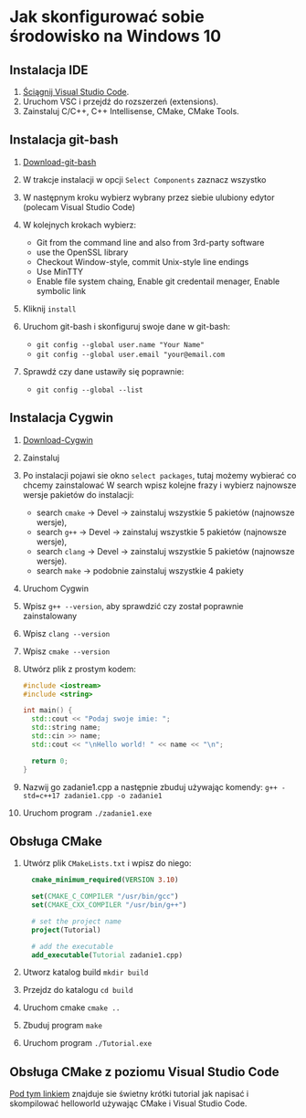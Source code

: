 # Jak skonfigurować sobie środowisko na Windows 10

## Instalacja IDE

1. [Ściągnij Visual Studio Code](https://code.visualstudio.com/download).
2. Uruchom VSC i przejdź do rozszerzeń (extensions).
3. Zainstaluj C/C++, C++ Intellisense, CMake, CMake Tools.

## Instalacja git-bash

1. [Download-git-bash](https://git-for-windows.github.io/)
2. W trakcje instalacji w opcji `Select Components` zaznacz wszystko
3. W następnym kroku wybierz wybrany przez siebie ulubiony edytor (polecam Visual Studio Code)
4. W kolejnych krokach wybierz:
    * Git from the command line and also from 3rd-party software
    * use the OpenSSL library
    * Checkout Window-style, commit Unix-style line endings
    * Use MinTTY
    * Enable file system chaing, Enable git credentail menager, Enable symbolic link
5. Kliknij `install`
6. Uruchom git-bash i skonfiguruj swoje dane w git-bash:
    * `git config --global user.name "Your Name"`
    * `git config --global user.email "your@email.com`
7. Sprawdź czy dane ustawiły się poprawnie:

    * `git config --global --list`

## Instalacja Cygwin

1. [Download-Cygwin](https://cygwin.com/install.html)
2. Zainstaluj
3. Po instalacji pojawi sie okno `select packages`, tutaj możemy wybierać co chcemy zainstalować
    W search wpisz kolejne frazy i wybierz najnowsze wersje pakietów do instalacji:
    * search `cmake` -> Devel -> zainstaluj wszystkie 5 pakietów (najnowsze wersje),
    * search `g++` -> Devel -> zainstaluj wszystkie 5 pakietów (najnowsze wersje),
    * search `clang` -> Devel -> zainstaluj wszystkie 5 pakietów (najnowsze wersje).
    * search `make` -> podobnie zainstaluj wszystkie 4 pakiety
4. Uruchom Cygwin
5. Wpisz `g++ --version`, aby sprawdzić czy został poprawnie zainstalowany
6. Wpisz `clang --version`
7. Wpisz `cmake --version`
8. Utwórz plik z prostym kodem:

    ```cpp
    #include <iostream>
    #include <string>

    int main() {
      std::cout << "Podaj swoje imie: ";
      std::string name;
      std::cin >> name;
      std::cout << "\nHello world! " << name << "\n";

      return 0;
    }
    ```

9. Nazwij go zadanie1.cpp a następnie zbuduj używając komendy:
    `g++ -std=c++17 zadanie1.cpp -o zadanie1`
10. Uruchom program `./zadanie1.exe`

## Obsługa CMake

1. Utwórz plik `CMakeLists.txt` i wpisz do niego:

    ```cmake
      cmake_minimum_required(VERSION 3.10)

      set(CMAKE_C_COMPILER "/usr/bin/gcc")
      set(CMAKE_CXX_COMPILER "/usr/bin/g++")

      # set the project name
      project(Tutorial)

      # add the executable
      add_executable(Tutorial zadanie1.cpp)
    ```

2. Utworz katalog build `mkdir build`
3. Przejdz do katalogu `cd build`
4. Uruchom cmake `cmake ..`
5. Zbuduj program `make`
6. Uruchom program `./Tutorial.exe`

## Obsługa CMake z poziomu Visual Studio Code

[Pod tym linkiem](https://www.youtube.com/watch?v=V1YP7eJHDJE) znajduje sie świetny krótki tutorial jak napisać i skompilować helloworld używając CMake i Visual Studio Code.

